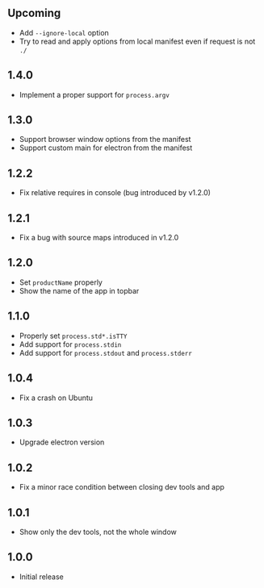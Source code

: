 ## Upcoming

- Add `--ignore-local` option
- Try to read and apply options from local manifest even if request is not `./`

## 1.4.0

- Implement a proper support for `process.argv`

## 1.3.0

- Support browser window options from the manifest
- Support custom main for electron from the manifest

## 1.2.2

- Fix relative requires in console (bug introduced by v1.2.0)

## 1.2.1

- Fix a bug with source maps introduced in v1.2.0

## 1.2.0

- Set `productName` properly
- Show the name of the app in topbar

## 1.1.0

- Properly set `process.std*.isTTY`
- Add support for `process.stdin`
- Add support for `process.stdout` and `process.stderr`

## 1.0.4

- Fix a crash on Ubuntu

## 1.0.3

- Upgrade electron version

## 1.0.2

- Fix a minor race condition between closing dev tools and app

## 1.0.1

- Show only the dev tools, not the whole window

## 1.0.0

- Initial release
